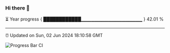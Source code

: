 ### Hi there 👋

⏳ Year progress { ████████████▁▁▁▁▁▁▁▁▁▁▁▁▁▁▁▁▁▁ } 42.01 %

---

⏰ Updated on Sun, 02 Jun 2024 18:10:58 GMT

![Progress Bar CI](https://github.com/Shyam-Makwana/GitHub-Actions-Demo/workflows/Progress%20Bar%20CI/badge.svg)
